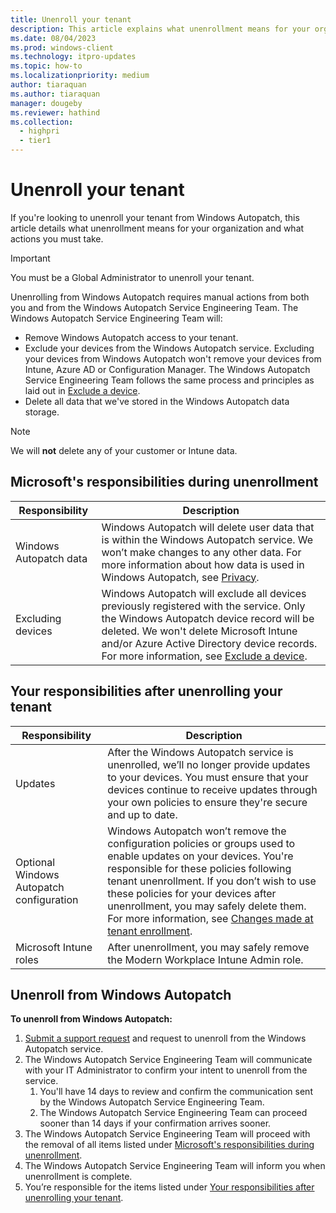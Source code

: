 ```yaml
---
title: Unenroll your tenant
description: This article explains what unenrollment means for your organization and what actions you must take.
ms.date: 08/04/2023
ms.prod: windows-client
ms.technology: itpro-updates
ms.topic: how-to
ms.localizationpriority: medium
author: tiaraquan
ms.author: tiaraquan
manager: dougeby
ms.reviewer: hathind
ms.collection:
  - highpri
  - tier1
---
```


# Unenroll your tenant

If you're looking to unenroll your tenant from Windows Autopatch, this article details what unenrollment means for your organization and what actions you must take.

> [!IMPORTANT]
> You must be a Global Administrator to unenroll your tenant.

Unenrolling from Windows Autopatch requires manual actions from both you and from the Windows Autopatch Service Engineering Team. The Windows Autopatch Service Engineering Team will:  

- Remove Windows Autopatch access to your tenant.
- Exclude your devices from the Windows Autopatch service. Excluding your devices from Windows Autopatch won't remove your devices from Intune, Azure AD or Configuration Manager. The Windows Autopatch Service Engineering Team follows the same process and principles as laid out in [Exclude a device](../operate/windows-autopatch-exclude-device.md).
- Delete all data that we've stored in the Windows Autopatch data storage.

> [!NOTE]
> We will **not** delete any of your customer or Intune data.

## Microsoft's responsibilities during unenrollment

| Responsibility | Description |
| ----- | ----- |
| Windows Autopatch data | Windows Autopatch will delete user data that is within the Windows Autopatch service. We won’t make changes to any other data. For more information about how data is used in Windows Autopatch, see [Privacy](../overview/windows-autopatch-privacy.md). |
| Excluding devices | Windows Autopatch will exclude all devices previously registered with the service. Only the Windows Autopatch device record will be deleted. We won't delete Microsoft Intune and/or Azure Active Directory device records. For more information, see [Exclude a device](../operate/windows-autopatch-exclude-device.md). |

## Your responsibilities after unenrolling your tenant

| Responsibility | Description |
| ----- | ----- |
| Updates | After the Windows Autopatch service is unenrolled, we’ll no longer provide updates to your devices.  You must ensure that your devices continue to receive updates through your own policies to ensure they're secure and up to date. |
| Optional Windows Autopatch configuration | Windows Autopatch won’t remove the configuration policies or groups used to enable updates on your devices. You're responsible for these policies following tenant unenrollment. If you don’t wish to use these policies for your devices after unenrollment, you may safely delete them. For more information, see [Changes made at tenant enrollment](../references/windows-autopatch-changes-to-tenant.md). |
| Microsoft Intune roles | After unenrollment, you may safely remove the Modern Workplace Intune Admin role. |

## Unenroll from Windows Autopatch

**To unenroll from Windows Autopatch:**

1. [Submit a support request](../operate/windows-autopatch-support-request.md) and request to unenroll from the Windows Autopatch service.
1. The Windows Autopatch Service Engineering Team will communicate with your IT Administrator to confirm your intent to unenroll from the service.  
    1. You'll have 14 days to review and confirm the communication sent by the Windows Autopatch Service Engineering Team.
    2. The Windows Autopatch Service Engineering Team can proceed sooner than 14 days if your confirmation arrives sooner.
1. The Windows Autopatch Service Engineering Team will proceed with the removal of all items listed under [Microsoft's responsibilities during unenrollment](#microsofts-responsibilities-during-unenrollment).
1. The Windows Autopatch Service Engineering Team will inform you when unenrollment is complete.
1. You’re responsible for the items listed under [Your responsibilities after unenrolling your tenant](#your-responsibilities-after-unenrolling-your-tenant).
